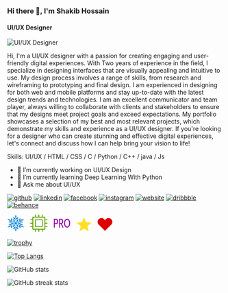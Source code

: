 ### Hi there 👋, I'm Shakib Hossain
#### UI/UX Designer
![UI/UX Designer](https://media.licdn.com/dms/image/D5616AQF3DIjTKL_dRA/profile-displaybackgroundimage-shrink_350_1400/0/1702250747167?e=1714003200&v=beta&t=K7S7EJrdZ5LFdwJSFoymnl6ARH-tyn17K3aH6plxz-g)

Hi, I'm a UI/UX designer with a passion for creating engaging and user-friendly digital experiences. With Two years of experience in the field, I specialize in designing interfaces that are visually appealing and intuitive to use.
My design process involves a range of skills, from research and wireframing to prototyping and final design. I am experienced in designing for both web and mobile platforms and stay up-to-date with the latest design trends and technologies.
I am an excellent communicator and team player, always willing to collaborate with clients and stakeholders to ensure that my designs meet project goals and exceed expectations. My portfolio showcases a selection of my best and most relevant projects, which demonstrate my skills and experience as a UI/UX designer.
If you're looking for a designer who can create stunning and effective digital experiences, let's connect and discuss how I can help bring your vision to life!

Skills: UI/UX / HTML / CSS / C /  Python / C++ / java / Js

- 🔭 I’m currently working on UI/UX Design 
- 🌱 I’m currently learning Deep Learning With Python 
- 💬 Ask me about UI/UX 


[<img src='https://cdn.jsdelivr.net/npm/simple-icons@3.0.1/icons/github.svg' alt='github' height='40'>](https://github.com/Shakib-4236)  [<img src='https://cdn.jsdelivr.net/npm/simple-icons@3.0.1/icons/linkedin.svg' alt='linkedin' height='40'>](https://www.linkedin.com/in/shakib-hossain-b68652205/)  [<img src='https://cdn.jsdelivr.net/npm/simple-icons@3.0.1/icons/facebook.svg' alt='facebook' height='40'>](https://www.facebook.com/shakibhossain212)  [<img src='https://cdn.jsdelivr.net/npm/simple-icons@3.0.1/icons/instagram.svg' alt='instagram' height='40'>](https://www.instagram.com/shakibhossain212/)  [<img src='https://cdn.jsdelivr.net/npm/simple-icons@3.0.1/icons/icloud.svg' alt='website' height='40'>](https://sites.google.com/view/shakib-hossain)  [<img src='https://cdn.jsdelivr.net/npm/simple-icons@3.0.1/icons/dribbble.svg' alt='dribbble' height='40'>](https://dribbble.com/shakib-uiux)  [<img src='https://cdn.jsdelivr.net/npm/simple-icons@3.0.1/icons/behance.svg' alt='behance' height='40'>](https://www.behance.net/shakibhossain26)  

<a href='https://archiveprogram.github.com/'><img src='https://raw.githubusercontent.com/acervenky/animated-github-badges/master/assets/acbadge.gif' width='40' height='40'></a> <a href='https://docs.github.com/en/developers'><img src='https://raw.githubusercontent.com/acervenky/animated-github-badges/master/assets/devbadge.gif' width='40' height='40'></a> <a href='https://github.com/pricing'><img src='https://raw.githubusercontent.com/acervenky/animated-github-badges/master/assets/pro.gif' width='40' height='40'></a> <a href='https://stars.github.com/'><img src='https://raw.githubusercontent.com/acervenky/animated-github-badges/master/assets/starbadge.gif' width='35' height='35'></a> <a href='https://docs.github.com/en/github/supporting-the-open-source-community-with-github-sponsors'><img src='https://raw.githubusercontent.com/acervenky/animated-github-badges/master/assets/sponsorbadge.gif' width='35' height='35'></a> 

[![trophy](https://github-profile-trophy.vercel.app/?username=Shakib-4236)](https://github.com/ryo-ma/github-profile-trophy)

[![Top Langs](https://github-readme-stats.vercel.app/api/top-langs/?username=Shakib-4236)](https://github.com/anuraghazra/github-readme-stats)

![GitHub stats](https://github-readme-stats.vercel.app/api?username=Shakib-4236&show_icons=true&count_private=true)  

![GitHub streak stats](https://streak-stats.demolab.com/?user=Shakib-4236)  

